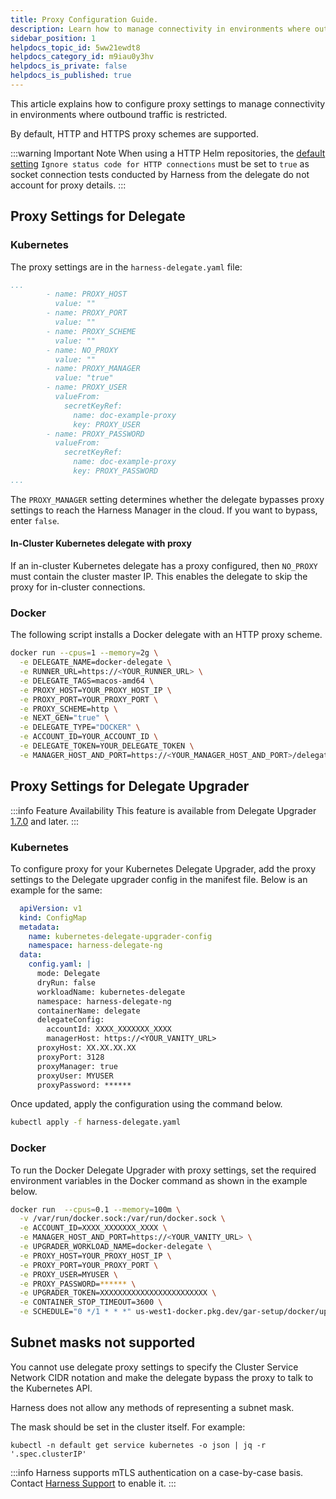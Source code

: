```yaml
---
title: Proxy Configuration Guide.
description: Learn how to manage connectivity in environments where outbound traffic must go through a proxy. 
sidebar_position: 1
helpdocs_topic_id: 5ww21ewdt8
helpdocs_category_id: m9iau0y3hv
helpdocs_is_private: false
helpdocs_is_published: true
---
```


This article explains how to configure proxy settings to manage connectivity in environments where outbound traffic is restricted. 

By default, HTTP and HTTPS proxy schemes are supported.

:::warning Important Note
When using a HTTP Helm repositories, the [default setting](/docs/platform/settings/default-settings/) `Ignore status code for HTTP connections` must be set to `true` as socket connection tests conducted by Harness from the delegate do not account for proxy details.
:::

## Proxy Settings for Delegate 

### Kubernetes

The proxy settings are in the `harness-delegate.yaml` file:

```yaml
...
        - name: PROXY_HOST
          value: ""
        - name: PROXY_PORT
          value: ""
        - name: PROXY_SCHEME
          value: ""
        - name: NO_PROXY
          value: ""
        - name: PROXY_MANAGER
          value: "true"
        - name: PROXY_USER
          valueFrom:
            secretKeyRef:
              name: doc-example-proxy
              key: PROXY_USER
        - name: PROXY_PASSWORD
          valueFrom:
            secretKeyRef:
              name: doc-example-proxy
              key: PROXY_PASSWORD
...
```

The `PROXY_MANAGER` setting determines whether the delegate bypasses proxy settings to reach the Harness Manager in the cloud. If you want to bypass, enter `false`.

#### In-Cluster Kubernetes delegate with proxy

If an in-cluster Kubernetes delegate has a proxy configured, then `NO_PROXY` must contain the cluster master IP. This enables the delegate to skip the proxy for in-cluster connections.

### Docker 

The following script installs a Docker delegate with an HTTP proxy scheme.

```bash
docker run --cpus=1 --memory=2g \
  -e DELEGATE_NAME=docker-delegate \
  -e RUNNER_URL=https://<YOUR_RUNNER_URL> \
  -e DELEGATE_TAGS=macos-amd64 \
  -e PROXY_HOST=YOUR_PROXY_HOST_IP \
  -e PROXY_PORT=YOUR_PROXY_PORT \
  -e PROXY_SCHEME=http \
  -e NEXT_GEN="true" \
  -e DELEGATE_TYPE="DOCKER" \
  -e ACCOUNT_ID=YOUR_ACCOUNT_ID \
  -e DELEGATE_TOKEN=YOUR_DELEGATE_TOKEN \
  -e MANAGER_HOST_AND_PORT=https://<YOUR_MANAGER_HOST_AND_PORT>/delegate:23.09.80505
```

## Proxy Settings for Delegate Upgrader

:::info Feature Availability 
  This feature is available from Delegate Upgrader [1.7.0](/release-notes/delegate#version-170-) and later.
:::

### Kubernetes 

To configure proxy for your Kubernetes Delegate Upgrader, add the proxy settings to the Delegate upgrader config in the manifest file. Below is an example for the same:

```yaml
  apiVersion: v1
  kind: ConfigMap
  metadata:
    name: kubernetes-delegate-upgrader-config
    namespace: harness-delegate-ng
  data:
    config.yaml: |
      mode: Delegate
      dryRun: false
      workloadName: kubernetes-delegate
      namespace: harness-delegate-ng
      containerName: delegate
      delegateConfig:
        accountId: XXXX_XXXXXXX_XXXX
        managerHost: https://<YOUR_VANITY_URL>
      proxyHost: XX.XX.XX.XX
      proxyPort: 3128
      proxyManager: true
      proxyUser: MYUSER
      proxyPassword: ******
```

Once updated, apply the configuration using the command below.

```bash
kubectl apply -f harness-delegate.yaml
```

### Docker

To run the Docker Delegate Upgrader with proxy settings, set the required environment variables in the Docker command as shown in the example below.

```bash
docker run  --cpus=0.1 --memory=100m \
  -v /var/run/docker.sock:/var/run/docker.sock \
  -e ACCOUNT_ID=XXXX_XXXXXXX_XXXX \
  -e MANAGER_HOST_AND_PORT=https://<YOUR_VANITY_URL> \
  -e UPGRADER_WORKLOAD_NAME=docker-delegate \
  -e PROXY_HOST=YOUR_PROXY_HOST_IP \
  -e PROXY_PORT=YOUR_PROXY_PORT \
  -e PROXY_USER=MYUSER \
  -e PROXY_PASSWORD=****** \
  -e UPGRADER_TOKEN=XXXXXXXXXXXXXXXXXXXXXXXX \
  -e CONTAINER_STOP_TIMEOUT=3600 \
  -e SCHEDULE="0 */1 * * *" us-west1-docker.pkg.dev/gar-setup/docker/upgrader:1.7.0
```

## Subnet masks not supported

You cannot use delegate proxy settings to specify the Cluster Service Network CIDR notation and make the delegate bypass the proxy to talk to the Kubernetes API.

Harness does not allow any methods of representing a subnet mask.

The mask should be set in the cluster itself. For example:

```
kubectl -n default get service kubernetes -o json | jq -r '.spec.clusterIP'
```

:::info
Harness supports mTLS authentication on a case-by-case basis. Contact [Harness Support](mailto:support@harness.io) to enable it.
:::
